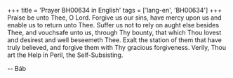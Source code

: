+++
title = 'Prayer BH00634 in English'
tags = ['lang-en', 'BH00634']
+++
Praise be unto Thee, O Lord.  Forgive us our sins, have mercy upon us and enable us to return unto Thee.  Suffer us not to rely on aught else besides Thee, and vouchsafe unto us, through Thy bounty, that which Thou lovest and desirest and well beseemeth Thee.  Exalt the station of them that have truly believed, and forgive them with Thy gracious forgiveness.  Verily, Thou art the Help in Peril, the Self-Subsisting.

-- Báb
